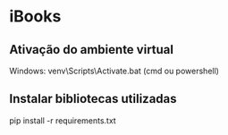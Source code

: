 # iBooks

## Ativação do ambiente virtual

Windows: venv\Scripts\Activate.bat (cmd ou powershell)

## Instalar bibliotecas utilizadas

pip install -r requirements.txt




